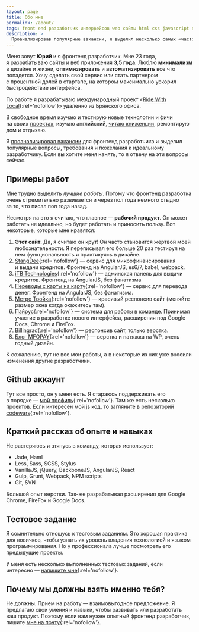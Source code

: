```yaml
---
layout: page
title: Обо мне
permalink: /about/
tags: front end разработчик интерфейсов web сайты html css javascript программист
description: >
  Проанализировав популярные вакансии, я выделил несколько самых «часто встречаемых» вопросов/требований/пожеланий к разработчику. На этой странице я отвечаю на них.
---
```


Меня зовут **Юрий** и я фронтенд разработчик.
Мне 23 года, я разрабатываю сайты и веб приложения **3,5 года**.
Люблю **минимализм** в дизайне и жизни, **оптимизировать** и **автоматизировать** все что попадется. Хочу сделать свой сервис или стать партнером с процентной долей в стартапе, на котором максимально ускорил быстродействие интерфейса.

По работе я разрабатываю международный проект «[Ride With Local](https://ridewithlocal.com){:rel='nofollow'}» удаленно из Брянского офиса.

В свободное время изучаю и тестирую новые технологии и фичи на своих [проектах](/projects/), изучаю английский, [читаю книженции](/books/), ремонтирую дом и отдыхаю.

Я [проанализировал вакансии](/front-end/what_front_end_developer_need_to_know_in_2015-2016/) для фронтенд разработчика и выделил популярные вопросы, требования и пожелания к идеальному разработчику. Если вы хотите меня нанять, то я отвечу на эти вопросы сейчас.

## Примеры работ

Мне трудно выделить _лучшие работы_. Потому что фронтенд разработка очень стремительно развивается и через пол года немного стыдно за то, что писал пол года назад.

Несмотря на это я считаю, что главное — **рабочий продукт**. Он может работать не идеально, но будет работать и приносить пользу. Вот некоторые, которые мне нравятся:

1. **Этот сайт**. Да, я считаю он крут! Он часто становится жертвой моей любознательности. Я переписывал его больше 20 раз тестируя на нем функциональность и практикуясь в дизайне.
1. [StangDee](http://stangdee.com/){:rel='nofollow'} — сервис для микрофинансирования и выдачи кредитов. Фронтенд на AngularJS, es6/7, babel, webpack.
1. [iTB Technologies](https://merchant.itb-t.ru/){:rel='nofollow'} — админская панель для выдачи кредитов. Фронтенд на AngularJS, без фанатизма
1. [Переводы с карты на карту](https://p2p.payler.com){:rel='nofollow'} — сервис для перевода денег. Фронтенд на AngularJS, без фанатизма.
1. [Метро Тройка](http://troika.payler.com/){:rel='nofollow'} — красивый респонсив сайт (меняйте размер окна когда окажитесь там).
1. [Пайрус](https://pyrus.com/){:rel='nofollow'} — система для работы в команде. Принимал участие в разработке нового интерфейса, расширения под Google Docs, Chrome и FireFox.
1. [Billingrad](http://my.billingrad.com/){:rel='nofollow'} — респонсив сайт, только верстка.
1. [Блог MFOPAY](//blog.mfopay.ru){:rel='nofollow'} — верстка и натяжка на WP, очень годный дизайн.

<!-- 5. [Искусство глазами искусственного интеллекта](http://www.siemens-home.com/ru/idos-and-art.html) — очень старый проект, который я делал не имея большого опыта в разработке, поэтому это мой отдельный повод для гордности. -->

К сожалению, тут не все мои работы, а в некоторые из них уже вносили изменения другие разработчики.

## Github аккаунт

Тут все просто, он у меня есть. Я стараюсь поддерживать его в порядке — [мой профиль](https://github.com/ymatuhin){:rel='nofollow'}. Там же есть несколько проектов. Если интересен мой js код, то загляните в репозиторий [codewars](https://github.com/ymatuhin/codewars){:rel='nofollow'}.

## Краткий рассказ об опыте и навыках

Не растеряюсь и втянусь в команду, которая использует:

* Jade, Haml
* Less, Sass, SCSS, Stylus
* VanillaJS, jQuery, BackboneJS, AngularJS, React
* Gulp, Grunt, Webpack, NPM scripts
* Git, SVN

Большой опыт верстки. Так-же разрабатывал расширения для Google Chrome, FireFox и Google Docs.

## Тестовое задание

Я сомнительно отношусь к тестовым заданиям. Это хорошая практика для новичков, чтобы узнать их уровень владения технологией и языком программирования. Но у профессионала лучше посмотреть его предыдущие проекты.

У меня есть несколько выполненных тестовых заданий, если интересно — [напишите мне](mailto:ym@ymatuhin.ru){:rel='nofollow'}.

## Почему мы должны взять именно тебя?

Не должны. Прием на работу — взаимовыгодное предложение. Я предлагаю свои умения и навыки, чтобы развивать или разработать ваш продукт. Поэтому если вам нужен опытный фронтенд разработчик, пишите [мне на почту](mailto:ym@ymatuhin.ru){:rel='nofollow'}.
